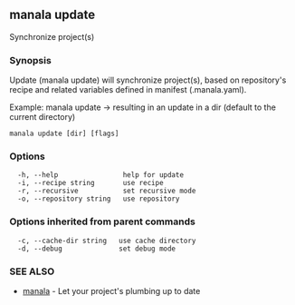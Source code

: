 ## manala update

Synchronize project(s)

### Synopsis

Update (manala update) will synchronize project(s), based on
repository's recipe and related variables defined in manifest (.manala.yaml).

Example: manala update -> resulting in an update in a dir (default to the current directory)

```
manala update [dir] [flags]
```

### Options

```
  -h, --help                help for update
  -i, --recipe string       use recipe
  -r, --recursive           set recursive mode
  -o, --repository string   use repository
```

### Options inherited from parent commands

```
  -c, --cache-dir string   use cache directory
  -d, --debug              set debug mode
```

### SEE ALSO

* [manala](manala.md)	 - Let your project's plumbing up to date

